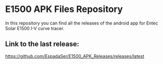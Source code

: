 # E1500 APK Files Repository

In this repository you can find all the releases of the android app for Entec Solar E1500 I-V curve tracer.

## Link to the last release:

https://github.com/EspadaSer/E1500_APK_Releases/releases/latest
